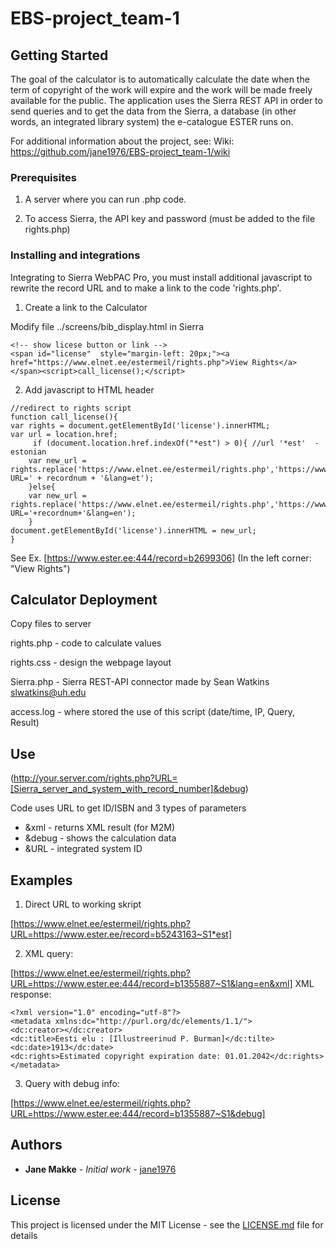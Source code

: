 # EBS-project_team-1

## Getting Started

The goal of the calculator is to automatically calculate the date when the term of copyright of the work will expire and the work will be made freely available for the public. The application uses the Sierra REST API in order to send queries and to get the data from the Sierra, a database (in other words, an integrated library system) the e-catalogue ESTER runs on. 

For additional information about the project, see: Wiki: https://github.com/jane1976/EBS-project_team-1/wiki

### Prerequisites

1. A server where you can run .php code.

2. To access Sierra, the API key and password (must be added to the file rights.php)

### Installing and integrations

Integrating to Sierra WebPAC Pro, you must install additional javascript to rewrite the record URL and to make a link to the code 'rights.php'.

1. Create a link to the Calculator

Modify file ../screens/bib_display.html in Sierra
```
<!-- show licese button or link -->
<span id="license"  style="margin-left: 20px;"><a href="https://www.elnet.ee/estermeil/rights.php">View Rights</a></span><script>call_license();</script>
```
2. Add javascript to HTML header
```
//redirect to rights script
function call_license(){
var rights = document.getElementById('license').innerHTML;
var url = location.href;
     if (document.location.href.indexOf("*est") > 0){ //url '*est'  - estonian
	var new_url = rights.replace('https://www.elnet.ee/estermeil/rights.php','https://www.elnet.ee/estermeil/rights.php?URL=' + recordnum + '&lang=et');
    }else{
	var new_url = rights.replace('https://www.elnet.ee/estermeil/rights.php','https://www.elnet.ee/estermeil/rights.php?URL='+recordnum+'&lang=en');
    }
document.getElementById('license').innerHTML = new_url;
}
```

See Ex. [https://www.ester.ee:444/record=b2699306]
(In the left corner: "View Rights")

## Calculator Deployment

Copy files to server

rights.php - code to calculate values

rights.css - design the webpage layout

Sierra.php - Sierra REST-API connector made by Sean Watkins <slwatkins@uh.edu>

access.log - where stored the use of this script (date/time, IP, Query, Result)
  
## Use 

(http://your.server.com/rights.php?URL=[Sierra_server_and_system_with_record_number]&debug)

Code uses URL to get ID/ISBN and 3 types of parameters
- &xml - returns XML result (for M2M)
- &debug - shows the calculation data
- &URL - integrated system ID

## Examples

1. Direct URL to working skript 

[https://www.elnet.ee/estermeil/rights.php?URL=https://www.ester.ee/record=b5243163~S1*est]

2. XML query:

[https://www.elnet.ee/estermeil/rights.php?URL=https://www.ester.ee:444/record=b1355887~S1&lang=en&xml]
XML response:
```
<?xml version="1.0" encoding="utf-8"?>
<metadata xmlns:dc="http://purl.org/dc/elements/1.1/">
<dc:creator></dc:creator>
<dc:title>Eesti elu : [Illustreerinud P. Burman]</dc:tilte>
<dc:date>1913</dc:date>
<dc:rights>Estimated copyright expiration date: 01.01.2042</dc:rights>
</metadata>
```

3. Query with debug info: 

[https://www.elnet.ee/estermeil/rights.php?URL=https://www.ester.ee:444/record=b1355887~S1&debug]

## Authors

* **Jane Makke** - *Initial work* - [jane1976](https://github.com/jane1976/EBS-project_team-1)

## License

This project is licensed under the MIT License - see the [LICENSE.md](LICENSE.md) file for details

